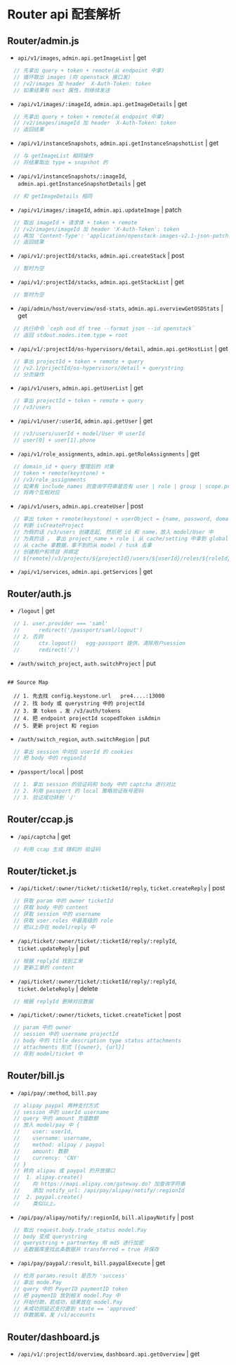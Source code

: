 # Router api 配套解析

## Router/admin.js

* `api/v1/images`, `admin.api.getImageList` | get
```js
  // 先拿出 query + token + remote(从 endpoint 中拿) 
  // 循环取出 images (向 openstack 接口发) 
  // /v2/images 加 header  X-Auth-Token: token
  // 如果结果有 next 属性，则继续发送
```
* `/api/v1/images/:imageId`, `admin.api.getImageDetails` | get
```js
  // 先拿出 query + token + remote(从 endpoint 中拿) 
  // /v2/images/imageId 加 header  X-Auth-Token: token
  // 返回结果
```
* `/api/v1/instanceSnapshots`, `admin.api.getInstanceSnapshotList` | get
```js
  // 与 getImageList 相同操作
  // 将结果取出 type = snapshot 的
```
* `/api/v1/instanceSnapshots/:imageId`, `admin.api.getInstanceSnapshotDetails` | get
```js
  // 和 getImageDetails 相同
```
* `/api/v1/images/:imageId`, `admin.api.updateImage` | patch
```js
  // 取出 imageId + 请求体 + token + remote
  // /v2/images/imageId 加 header 'X-Auth-Token': token
  // 再加 'Content-Type': 'application/openstack-images-v2.1-json-patch'
  // 返回结果
```
* `/api/v1/:projectId/stacks`, `admin.api.createStack` | post
```js
  // 暂时为空
```
* `/api/v1/:projectId/stacks`, `admin.api.getStackList` | get
```js
  // 暂时为空
```
* `/api/admin/host/overview/osd-stats`, `admin.api.overviewGetOSDStats` | get
```js
  // 执行命令 `ceph osd df tree --format json --id openstack`
  // 返回 stdout.nodes.item.type = root
```
* `/api/v1/:projectId/os-hypervisors/detail`, `admin.api.getHostList` | get
```js
  // 拿出 projectId + token + remote + query
  // /v2.1/prijectId/os-hypervisors/detail + querystring
  // 分页操作
```
* `/api/v1/users`, `admin.api.getUserList` | get
```js
  // 拿出 projectId + token + remote + query
  // /v3/users 
```
* `/api/v1/user/:userId`, `admin.api.getUser` | get
```js
  // /v3/users/userId + model/User 中 userId
  // user[0] + user[1].phone
```
* `/api/v1/role_assignments`, `admin.api.getRoleAssignments` | get
```js
  // domain_id + query 整理后的 对象
  // token + remote(keystone) +
  // /v3/role_assignments 
  // 如果有 include_names 则查询字符串是否有 user | role | group | scope.project | scope.domain 的 id 则获取单个，否则获取列表
  // 将两个互相对应
```
* `/api/v1/users`, `admin.api.createUser` | post
```js
  // 拿出 token + remote(keystone) + userObject = {name, password, domain_id, description, email}
  // 判断 isCreateProject 
  // 为假的话 /v3/users 创建走起, 然后把 id 和 name，放入 model/User 中
  // 为真的话 ， 拿出 project_name + role | 从 cache/setting 中拿到 global 和 enable_ldap | 从 model/tusk 取出 app = global, name = enable_ldap 
  // 从 cache 拿数据，拿不到的从 model / tusk 去拿
  // 创建用户和项目 并绑定 
  // ${remote}/v3/projects/${projectId}/users/${userId}/roles/${roleId}
```
* `/api/v1/services`, `admin.api.getServices` | get


## Router/auth.js

* `/logout` | get
```js
  // 1. user.provider === 'saml'
  //      redirect('/passport/saml/logout')
  // 2. 否则 
  //      ctx.logout()   egg-passport 提供，清除用户session
  //      redirect('/')
```
* `/auth/switch_project`, `auth.switchProject` | put
```js# node 调试 | 工具篇

## Source Map

  // 1. 先去找 config.keystone.url   pre4....:13000
  // 2. 找 body 或 querystring 中的 projectId
  // 3. 拿 token ，发 /v3/auth/tokens
  // 4. 把 endpoint projectId scopedToken isAdmin
  // 5. 更新 project 和 region
```
* `/auth/switch_region`, `auth.switchRegion` | put
```js
  // 拿出 session 中对应 userId 的 cookies
  // 把 body 中的 regionId 
```
* `/passport/local` | post
```js
  // 1. 拿出 session 的验证码和 body 中的 captcha 进行对比
  // 2. 利用 passport 的 local 策略验证账号密码
  // 3. 验证成功转到 '/'
```

## Router/ccap.js

* `/api/captcha` | get
```js
  // 利用 ccap 生成 随机的 验证码
```

## Router/ticket.js

* `/api/ticket/:owner/ticket/:ticketId/reply`, `ticket.createReply` | post
```js
  // 获取 param 中的 owner ticketId
  // 获取 body 中的 content
  // 获取 session 中的 username
  // 获取 user.roles 中最高级的 role
  // 把以上存在 model/reply 中
```
* `/api/ticket/:owner/ticket/:ticketId/reply/:replyId`, `ticket.updateReply` | put
```js
  // 根据 replyId 找到工单
  // 更新工单的 content
```
* `/api/ticket/:owner/ticket/:ticketId/reply/:replyId`, `ticket.deleteReply` | delete
```js
  // 根据 replyId 删掉对应数据 
```
* `/api/ticket/:owner/tickets`, `ticket.createTicket` | post
```js
  // param 中的 owner
  // session 中的 username projectId
  // body 中的 title description type status attachments
  // attachments 形式 [{owner}, {url}]
  // 存到 model/ticket 中
```

## Router/bill.js

* `/api/pay/:method`, `bill.pay`
```js
  // alipay paypal 两种支付方式
  // session 中的 userId username
  // query 中的 amount 充值数额
  // 放入 model/pay 中 {
  //    user: userId,
  //    username: username,
  //    method: alipay / paypal
  //    amount: 数额
  //    currency: 'CNY'
  // }
  // 转向 alipau 或 paypal 的开放接口
  //  1. alipay.create()
  //    向 https://mapi.alipay.com/gateway.do? 加查询字符串 
  //    添加 notify_url: /api/pay/alipay/notify/:regionId
  //  2. paypal.create()
  //    类似以上。
```
* `/api/pay/alipay/notify/:regionId`, `bill.alipayNotify` | post
```js
  // 取出 request.body.trade_status model.Pay 
  // body 变成 querystring
  // querystring + partnerKey 用 md5 进行加密
  // 去数据库里找此条数据并 transferred = true 并保存
```
* `/api/pay/paypal/:result`, `bill.paypalExecute` | get
```js
  // 检测 params.result 是否为 'success'
  // 拿出 mode.Pay 
  // query 中的 PayerID paymentID token
  // 把 paymenID 放到相关 model.Pay 中
  // 开始付款，若成功，结果放在 model.Pay
  // 未成功则延迟支付直到 state == 'approved'
  // 存数据库，发 /v1/accounts
```

## Router/dashboard.js

* `/api/v1/:projectId/overview`, `dashboard.api.getOverview` | get
```js
  
```